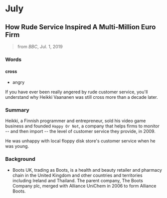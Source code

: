 # July

## How Rude Service Inspired A Multi-Million Euro Firm

> from *BBC*, Jul. 1, 2019

### Words

#### cross

- angry

If you have ever been really angered by rude customer service, you'll understand why Heikki Vaananen was still cross more than a decade later.


### Summary

Heikki, a Finnish programmer and entrepreneur, sold his video game business and founded `Happy Or Not`, a company that helps firms to monitor -- and then import -- the level of customer service they provide, in 2009.

He was unhappy with local floppy disk store's customer service when he was young.

### Background

- Boots UK, trading as Boots, is a health and beauty retailer and pharmacy chain in the United Kingdom and other countries and territories including Ireland and Thailand. The parent company, The Boots Company plc, merged with Alliance UniChem in 2006 to form Alliance Boots.